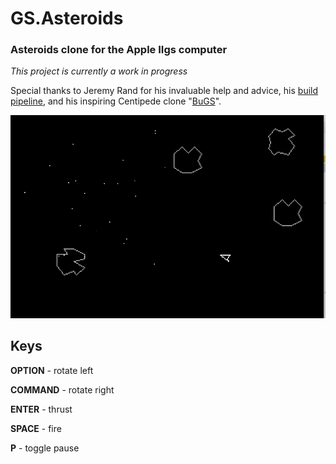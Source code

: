 # GS.Asteroids
### Asteroids clone for the Apple IIgs computer

*This project is currently a work in progress*

Special thanks to Jeremy Rand for his invaluable help and advice, his [build pipeline](https://github.com/jeremysrand/Apple2BuildPipeline), and his inspiring Centipede clone "[BuGS](https://github.com/jeremysrand/BuGS)".

![Screenshot](/screenshot.png)

## Keys
**OPTION** - rotate left

**COMMAND** - rotate right

**ENTER** - thrust

**SPACE** - fire



**P** - toggle pause
